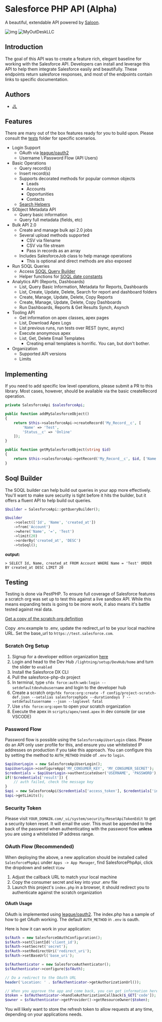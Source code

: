 # Salesforce PHP API (Alpha)
A beautiful, extendable API powered by [Saloon](https://github.com/sammyjo20/saloon).

![img](https://github.styleci.io/repos/467300822/shield)
![MyOutDeskLLC](https://circleci.com/gh/MyOutDeskLLC/SalesforcePhp.svg?style=shield)

## Introduction
The goal of this API was to create a feature rich, elegant baseline for working with the Salesforce API. Developers can 
install and leverage this API to help them integrate Salesforce easily and beautifully. These endpoints return salesforce
responses, and most of the endpoints contain links to specific documentation.

## Authors
- [JL](https://github.com/WalrusSoup)

## Features
There are many out of the box features ready for you to build upon. Please consult the [tests](/tests/) folder for specific scenarios.

- Login Support
  - OAuth via [league/oauth2](https://oauth2.thephpleague.com/)
  - Username \ Password Flow (API Users)
- Basic Operations
  - Query record(s)
  - Insert record(s)
  - Supports decorated methods for popular common objects
    - Leads
    - Accounts
    - Opportunities
    - Contacts
  - [Search Helpers](/tests/SearchTest.php)
- SObject Metadata API
  - Query basic information
  - Query full metadata (fields, etc)
- Bulk API 2.0
  - Create and manage bulk api 2.0 jobs
  - Several upload methods supported
    - CSV via filename
    - CSV via file stream
    - Pass in records as an array
  - Includes SalesforceJob class to help manage operations
    - This is optional and direct methods are also exposed
- Run SOQL Queries
  - Access [SOQL Query Builder](https://github.com/mihasicehcek/php-salesforce-soql-builder)
  - Helper functions for [SOQL date constants](/src/Constants/SoqlDates.php)
- Analytics API (Reports, Dashboards)
  - List, Query Basic Information, Metadata for Reports, Dashboards
  - List, Create, Update, Delete, Search for report and dashboard folders 
  - Create, Manage, Update, Delete, Copy Reports 
  - Create, Manage, Update, Delete, Copy Dashboards
  - Run Dashboards, Reports & Get Results Synch, Asynch
- Tooling API
  - Get information on apex classes, apex pages
  - List, Download Apex Logs
  - List previous runs, run tests over REST (sync, async)
  - Execute anonymous apex
  - List, Get, Delete Email Templates
    - Creating email templates is horrific. You can, but don't bother.
- Organization
  - Supported API versions
  - Limits

## Implementing
If you need to add specific low level operations, please submit a PR to this library. Most cases, however, should be available via
the basic createRecord operation.

```php
private SalesforceApi $salesforceApi;

public function addMySalesforceObject() 
{
    return $this->salesforceApi->createRecord('My_Record__c', [
        'Name' => 'Test',
        'Status__c' => 'Online'
    ]);
}

public function getMySalesforceObject(string $id)
{
    return $this->salesforceApi->getRecord('My_Record__c', $id, ['Name','Status__c']);
}
```

## Soql Builder
The SOQL builder can help build out queries in your app more effectively. You'll want to make sure security is tight before
it hits the builder, but it offers a fluent API to help build out queries.

```php
$builder = SalesforceApi::getQueryBuilder();

$builder
    ->select(['Id', 'Name', 'created_at'])
    ->from('Account')
    ->where('Name', '=', 'Test')
    ->limit(20)
    ->orderBy('created_at', 'DESC')
    ->toSoql();
```
**output:**

`> SELECT Id, Name, created_at FROM Account WHERE Name = 'Test' ORDER BY created_at DESC LIMIT 20`
## Testing
Testing is done via PestPHP. To ensure full coverage of Salesforce features a scratch org was set up to test this against a live sandbox API.
While this means expanding tests is going to be more work, it also means it's battle tested against real data.

[Get a copy of the scratch org definition](https://github.com/WalrusSoup/salesforce-php-dx)

Copy .env.example to .env, update the redirect_url to be your local machine URL. Set the base_url to `https://test.salesforce.com`.

### Scratch Org Setup
1. Signup for a developer edition organization [here](https://developer.salesforce.com/signup)
2. Login and head to the Dev Hub `/lightning/setup/DevHub/home` and turn the slider to `enabled`
3. Install the Salesforce DX CLI
4. Pull the salesforce-php-dx project
5. In terminal, type `sfdx force:auth:web:login --setdefaultdevhubusername` and login to the developer hub
6. Create a scratch org`sfdx force:org:create -f config/project-scratch-def.json --setalias salesforcephpdx --durationdays 7 --setdefaultusername --json --loglevel fatal`
7. Use `sfdx force:org:open` to open your scratch organization
8. Execute the apex in `scripts/apex/seed.apex` in dev console (or use VSCODE)

### Password Flow
Password flow is possible using the `SalesforceApiUserLogin` class. Please do an API only user profile for this, and ensure you use
whitelisted IP addresses on production if you take this approach. You can configure this by setting the method to `AUTH_METHOD` inside of `.env` to `login`.
```php
$apiUserLogin = new SalesforceApiUserLogin();
$apiUserLogin->configureApp('MY_CONSUMER_KEY', 'MY_CONSUMER_SECRET');
$credentials = $apiUserLogin->authenticateUser('USERNAME', 'PASSWORD');
if(!$credentials['result']) {
    // auth failed, check the message key
}
$api = new SalesforceApi($credentials['access_token'], $credentials['instance_url'], '42.0');
$api->getLimits();
```

### Security Token
Please visit `YOUR_DOMAIN.com/_ui/system/security/ResetApiTokenEdit` to get a security token reset. It will email the user. This must be
appended to the back of the password when authenticating with the password flow **unless** you are using a whitelisted IP address range.

### OAuth Flow (Recommended)
When deploying the above, a new application should be installed called `SalesforcePhpApi` under `Apps -> App Manager`, find
SalesforcePhpApi, click the dropdown and select `View`

1. Adjust the callback URL to match your local machine
2. Copy the consumer secret and key into your .env file
3. Launch this project's `index.php` in a browser, it should redirect you to authenticate against the scratch organization

#### OAuth Usage
OAuth is implemented using [league/oauth2](https://oauth2.thephpleague.com/). The index.php has a sample of how to get OAuth
working. The default `AUTH_METHOD` in `.env` is oauth. 

Here is how it can work in your application:
```php
$sfAuth = new SalesforceOAuthConfiguration();
$sfAuth->setClientId('client_id');
$sfAuth->setSecret('secret');
$sfAuth->setRedirectUri('redirect_uri');
$sfAuth->setBaseUrl('base_uri');

$sfAuthenticator = new SalesforceAuthenticator();
$sfAuthenticator->configure($sfAuth);

// Do a redirect to the OAuth URL
header('Location: ' . $sfAuthenticator->getAuthorizationUrl());

// When you approve the app and come back, you can get information here as you normally would
$token = $sfAuthenticator->handleAuthorizationCallback($_GET['code']);
$owner = $sfAuthenticator->getProvider()->getResourceOwner($token);
```

You will likely want to store the refresh token to allow requests at any time, depending on your applications needs.
